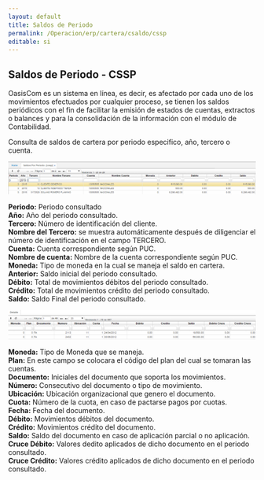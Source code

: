 ```yaml
---
layout: default
title: Saldos de Periodo
permalink: /Operacion/erp/cartera/csaldo/cssp
editable: si
---
```


## Saldos de Periodo - CSSP

OasisCom es un sistema en línea, es decir, es afectado por cada uno de los movimientos efectuados por cualquier proceso, se tienen los saldos periódicos con el fin de facilitar la emisión de estados de cuentas, extractos o balances y para la consolidación de la información con el módulo de Contabilidad.  

Consulta de saldos de cartera por periodo especifico, año, tercero o cuenta.  

![](CSSP1.png)

**Periodo:** Periodo consultado  
**Año:** Año del periodo consultado.  
**Tercero:** Número de identificación del cliente.  
**Nombre del Tercero:** se muestra automáticamente después de diligenciar el número de identificación en el campo TERCERO.  
**Cuenta:** Cuenta correspondiente según PUC.  
**Nombre de cuenta:** Nombre de la cuenta correspondiente según PUC.  
**Moneda:** Tipo de moneda en la cual se maneja el saldo en cartera.  
**Anterior:** Saldo inicial del periodo consultado.  
**Débito:** Total de movimientos débitos del periodo consultado.  
**Crédito:** Total de movimientos crédito del periodo consultado.  
**Saldo:** Saldo Final del periodo consultado.  

![](CSSP2.png)

**Moneda:** Tipo de Moneda que se maneja.  
**Plan:** En este campo se colocara el código del plan del cual se tomaran las cuentas.  
**Documento:** Iniciales del documento que soporta los movimientos.  
**Número:** Consecutivo del documento o tipo de movimiento.  
**Ubicación:** Ubicación organizacional que genero el documento.  
**Cuota:** Número de la cuota, en caso de pactarse pagos por cuotas.  
**Fecha:** Fecha del documento.  
**Débito:** Movimientos débitos del documento.  
**Crédito:** Movimientos crédito del documento.  
**Saldo:** Saldo del documento en caso de aplicación parcial o no aplicación.  
**Cruce Débito:** Valores dedito aplicados de dicho documento en el periodo consultado.  
**Cruce Crédito:** Valores crédito aplicados de dicho documento en el periodo consultado.  







